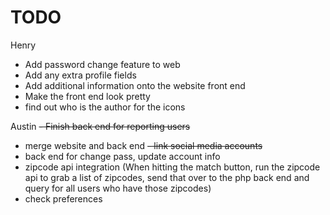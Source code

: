 # TODO

Henry 
- Add password change feature to web 
- Add any extra profile fields
- Add additional information onto the website front end
- Make the front end look pretty
- find out who is the author for the icons

Austin
~~- Finish back end for reporting users~~
- merge website and back end
~~- link social media accounts~~
- back end for change pass, update account info
- zipcode api integration (When hitting the match button, run the zipcode api to grab a list of zipcodes, send that over to the php back end and query for all users who have those zipcodes)
- check preferences
